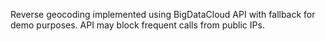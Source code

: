 Reverse geocoding implemented using BigDataCloud API with fallback for demo purposes. API may block frequent calls from public IPs.